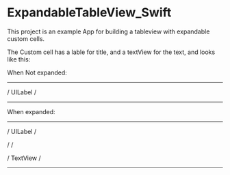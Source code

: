 # ExpandableTableView_Swift

This project is an example App for building a tableview with expandable custom cells.

The Custom cell has a lable for title, and a textView for the text, and looks like this:

When Not expanded:
*****************
/     UILabel   /
*****************

When expanded:
*****************
/     UILabel   /

/               / 

/    TextView   /
*****************

